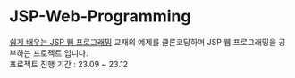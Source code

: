 # JSP-Web-Programming
<a href="https://www.hanbit.co.kr/store/books/look.php?p_code=B7883656935">쉽게 배우는 JSP 웹 프로그래밍</a> 교재의 예제를 클론코딩하며 JSP 웹 프로그래밍을 공부하는 프로젝트 입니다.  
프로젝트 진행 기간 : 23.09 \~ 23.12

